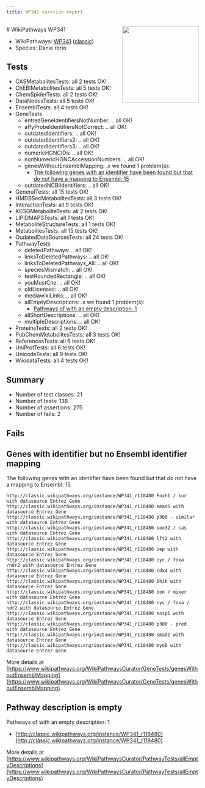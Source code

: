 ```yaml
---
title: WP341 curation report
---
```


<img style="float: right; width: 200px" src="https://upload.wikimedia.org/wikipedia/commons/thumb/8/83/Wplogo_with_text_500.png/640px-Wplogo_with_text_500.png" />
# WikiPathways WP341

* WikiPathways: [WP341](https://wikipathways.org/pathways/WP341) ([classic](https://classic.wikipathways.org/instance/WP341))
* Species: Danio rerio
## Tests
* CASMetabolitesTests: all 2 tests OK!
* ChEBIMetabolitesTests: all 5 tests OK!
* ChemSpiderTests: all 2 tests OK!
* DataNodesTests: all 5 tests OK!
* EnsemblTests: all 4 tests OK!
* GeneTests
    * entrezGeneIdentifiersNotNumber: .. all OK!
    * affyProbeIdentifiersNotCorrect: .. all OK!
    * outdatedIdentifiers: .. all OK!
    * outdatedIdentifiers2: .. all OK!
    * outdatedIdentifiers3: .. all OK!
    * numericHGNCIDs: .. all OK!
    * nonNumericHGNCAccessionNumbers: .. all OK!
    * genesWithoutEnsemblMapping: .x we found 1 problem(s):
        * [The following genes with an identifier have been found but that do not have a mapping to Ensembl: 15](#c4e54312)
    * outdatedNCBIIdentifiers: .. all OK!
* GeneralTests: all 15 tests OK!
* HMDBSecMetabolitesTests: all 3 tests OK!
* InteractionTests: all 9 tests OK!
* KEGGMetaboliteTests: all 2 tests OK!
* LIPIDMAPSTests: all 1 tests OK!
* MetaboliteStructureTests: all 1 tests OK!
* MetabolitesTests: all 15 tests OK!
* OudatedDataSourcesTests: all 24 tests OK!
* PathwayTests
    * deletedPathways: .. all OK!
    * linksToDeletedPathways: .. all OK!
    * linksToDeletedPathways_All: .. all OK!
    * speciesMismatch: .. all OK!
    * testRoundedRectangle: .. all OK!
    * youMustCite: .. all OK!
    * oldLicenses: .. all OK!
    * mediawikiLinks: .. all OK!
    * allEmptyDescriptions: .x we found 1 problem(s):
        * [Pathways of with an empty description: 1](#798a4967)
    * allShortDescriptions: .. all OK!
    * multipleDescriptions: .. all OK!
* ProteinsTests: all 2 tests OK!
* PubChemMetabolitesTests: all 3 tests OK!
* ReferencesTests: all 6 tests OK!
* UniProtTests: all 6 tests OK!
* UnicodeTests: all 9 tests OK!
* WikidataTests: all 4 tests OK!


## Summary

* Number of test classes: 21
* Number of tests: 138
* Number of assertions: 275
* Number of fails: 2

## Fails

<a name="c4e54312" />

## Genes with identifier but no Ensembl identifier mapping

The following genes with an identifier have been found but that do not have a mapping to Ensembl: 15
```
http://classic.wikipathways.org/instance/WP341_r118480 Foxh1 / sur with datasource Entrez Gene
http://classic.wikipathways.org/instance/WP341_r118480 smad5 with datasource Entrez Gene
http://classic.wikipathways.org/instance/WP341_r118480 p300 - similar with datasource Entrez Gene
http://classic.wikipathways.org/instance/WP341_r118480 sox32 / cas with datasource Entrez Gene
http://classic.wikipathways.org/instance/WP341_r118480 lft2 with datasource Entrez Gene
http://classic.wikipathways.org/instance/WP341_r118480 oep with datasource Entrez Gene
http://classic.wikipathways.org/instance/WP341_r118480 cyc / foxa /ndr2 with datasource Entrez Gene
http://classic.wikipathways.org/instance/WP341_r118480 cdx4 with datasource Entrez Gene
http://classic.wikipathways.org/instance/WP341_r118480 bhik with datasource Entrez Gene
http://classic.wikipathways.org/instance/WP341_r118480 bon / mixer with datasource Entrez Gene
http://classic.wikipathways.org/instance/WP341_r118480 cyc / foxa / ndr2 with datasource Entrez Gene
http://classic.wikipathways.org/instance/WP341_r118480 snip1 with datasource Entrez Gene
http://classic.wikipathways.org/instance/WP341_r118480 p300 - pred. with datasource Entrez Gene
http://classic.wikipathways.org/instance/WP341_r118480 smad2 with datasource Entrez Gene
http://classic.wikipathways.org/instance/WP341_r118480 myoD with datasource Entrez Gene
```

More details at [https://www.wikipathways.org/WikiPathwaysCurator/GeneTests/genesWithoutEnsemblMapping](https://www.wikipathways.org/WikiPathwaysCurator/GeneTests/genesWithoutEnsemblMapping)

<a name="798a4967" />

## Pathway description is empty

Pathways of with an empty description: 1

* [http://classic.wikipathways.org/instance/WP341_r118480](http://classic.wikipathways.org/instance/WP341_r118480)

More details at [https://www.wikipathways.org/WikiPathwaysCurator/PathwayTests/allEmptyDescriptions](https://www.wikipathways.org/WikiPathwaysCurator/PathwayTests/allEmptyDescriptions)

